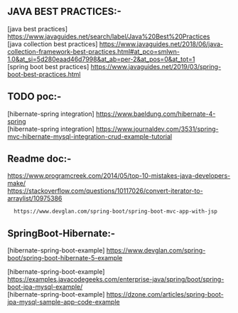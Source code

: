 ## JAVA BEST PRACTICES:- ##

   [java best practices] https://www.javaguides.net/search/label/Java%20Best%20Practices <br>
   [java collection best practices] https://www.javaguides.net/2018/06/java-collection-framework-best-practices.html#at_pco=smlwn-1.0&at_si=5d280eaad46d7998&at_ab=per-2&at_pos=0&at_tot=1 <br>
   [spring boot best practices] https://www.javaguides.net/2019/03/spring-boot-best-practices.html
   
## TODO poc:- ##
   [hibernate-spring integration] https://www.baeldung.com/hibernate-4-spring <br>
   [hibernate-spring integration] https://www.journaldev.com/3531/spring-mvc-hibernate-mysql-integration-crud-example-tutorial
   
## Readme doc:- ##
   https://www.programcreek.com/2014/05/top-10-mistakes-java-developers-make/ <br>
      https://stackoverflow.com/questions/10117026/convert-iterator-to-arraylist/10975386 <br>
      
      https://www.devglan.com/spring-boot/spring-boot-mvc-app-with-jsp
      
## SpringBoot-Hibernate:- ##
  [hibernate-spring-boot-example] https://www.devglan.com/spring-boot/spring-boot-hibernate-5-example<br>

   [hibernate-spring-boot-example] https://examples.javacodegeeks.com/enterprise-java/spring/boot/spring-boot-jpa-mysql-example/<br>
   [hibernate-spring-boot-example] https://dzone.com/articles/spring-boot-jpa-mysql-sample-app-code-example






